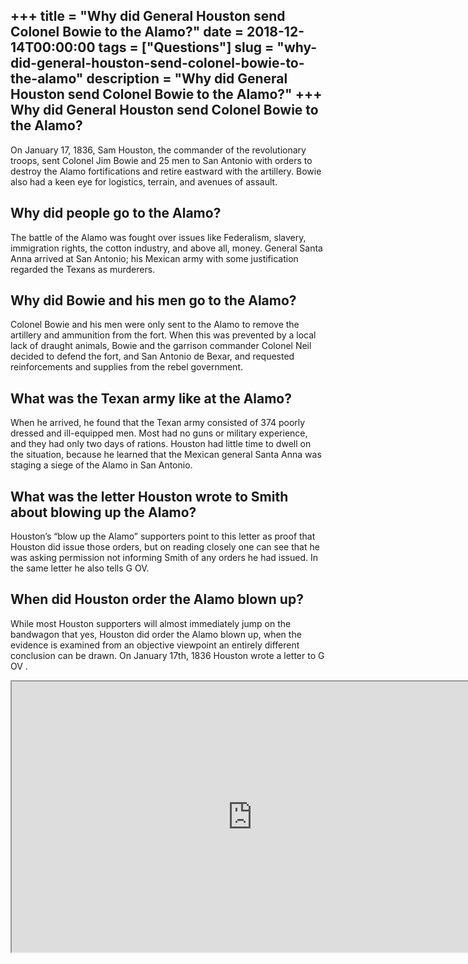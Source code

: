 +++
title = "Why did General Houston send Colonel Bowie to the Alamo?"
date = 2018-12-14T00:00:00
tags = ["Questions"]
slug = "why-did-general-houston-send-colonel-bowie-to-the-alamo"
description = "Why did General Houston send Colonel Bowie to the Alamo?"
+++
Why did General Houston send Colonel Bowie to the Alamo?
--------------------------------------------------------

On January 17, 1836, Sam Houston, the commander of the revolutionary troops, sent Colonel Jim Bowie and 25 men to San Antonio with orders to destroy the Alamo fortifications and retire eastward with the artillery. Bowie also had a keen eye for logistics, terrain, and avenues of assault.

Why did people go to the Alamo?
-------------------------------

The battle of the Alamo was fought over issues like Federalism, slavery, immigration rights, the cotton industry, and above all, money. General Santa Anna arrived at San Antonio; his Mexican army with some justification regarded the Texans as murderers.

Why did Bowie and his men go to the Alamo?
------------------------------------------

Colonel Bowie and his men were only sent to the Alamo to remove the artillery and ammunition from the fort. When this was prevented by a local lack of draught animals, Bowie and the garrison commander Colonel Neil decided to defend the fort, and San Antonio de Bexar, and requested reinforcements and supplies from the rebel government.

What was the Texan army like at the Alamo?
------------------------------------------

When he arrived, he found that the Texan army consisted of 374 poorly dressed and ill-equipped men. Most had no guns or military experience, and they had only two days of rations. Houston had little time to dwell on the situation, because he learned that the Mexican general Santa Anna was staging a siege of the Alamo in San Antonio.

What was the letter Houston wrote to Smith about blowing up the Alamo?
----------------------------------------------------------------------

Houston’s “blow up the Alamo” supporters point to this letter as proof that Houston did issue those orders, but on reading closely one can see that he was asking permission not informing Smith of any orders he had issued. In the same letter he also tells G OV.

When did Houston order the Alamo blown up?
------------------------------------------

While most Houston supporters will almost immediately jump on the bandwagon that yes, Houston did order the Alamo blown up, when the evidence is examined from an objective viewpoint an entirely different conclusion can be drawn. On January 17th, 1836 Houston wrote a letter to G OV .

<iframe allow="accelerometer; autoplay; clipboard-write; encrypted-media; gyroscope; picture-in-picture" allowfullscreen="" class="__youtube_prefs__  epyt-is-override  no-lazyload" data-no-lazy="1" data-origheight="433" data-origwidth="770" data-skipgform_ajax_framebjll="" height="433" id="_ytid_53704" loading="lazy" src="https://www.youtube.com/embed/nJOYHh5BQ6o?enablejsapi=1&autoplay=0&cc_load_policy=0&cc_lang_pref=&iv_load_policy=1&loop=0&modestbranding=0&rel=1&fs=1&playsinline=0&autohide=2&theme=dark&color=red&controls=1&" title="YouTube player" width="770"></iframe>